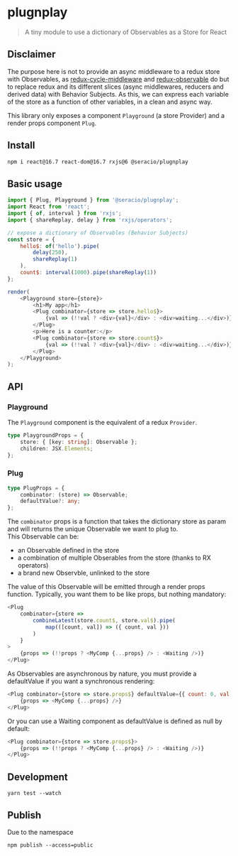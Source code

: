 # plugnplay

> A tiny module to use a dictionary of Observables as a Store for React

## Disclaimer

The purpose here is not to provide an async middleware to a redux store with Observables, as [redux-cycle-middleware](https://github.com/cyclejs-community/redux-cycle-middleware) and [redux-observable](https://github.com/redux-observable/redux-observable) do but to replace redux and its different slices (async middlewares, reducers and derived data) with Behavior Subjects. As this, we can express each variable of the store as a function of other variables, in a clean and async way.

This library only exposes a component `Playground` (a store Provider) and a render props component `Plug`.

## Install

```bash
npm i react@16.7 react-dom@16.7 rxjs@6 @seracio/plugnplay
```

## Basic usage

```javascript
import { Plug, Playground } from '@seracio/plugnplay';
import React from 'react';
import { of, interval } from 'rxjs';
import { shareReplay, delay } from 'rxjs/operators';

// expose a dictionary of Observables (Behavior Subjects)
const store = {
    hello$: of('hello').pipe(
        delay(250),
        shareReplay(1)
    ),
    count$: interval(1000).pipe(shareReplay(1))
};

render(
    <Playground store={store}>
        <h1>My app</h1>
        <Plug combinator={store => store.hello$}>
            {val => (!!val ? <div>{val}</div> : <div>waiting...</div>)}
        </Plug>
        <p>Here is a counter:</p>
        <Plug combinator={store => store.count$}>
            {val => (!!val ? <div>{val}</div> : <div>waiting...</div>)}
        </Plug>
    </Playground>
);
```

## API

### Playground

The `Playground` component is the equivalent of a redux `Provider`.

```typescript
type PlaygroundProps = {
    store: { [key: string]: Observable };
    children: JSX.Elements;
};
```

### Plug

```typescript
type PlugProps = {
    combinator: (store) => Observable;
    defaultValue?: any;
};
```

The `combinator` props is a function that takes the dictionary store as param and will returns the unique Observable we want to plug to.  
This Observable can be:

-   an Observable defined in the store
-   a combination of multiple Obserables from the store (thanks to RX operators)
-   a brand new Observble, unlinked to the store

The value of this Observable will be emitted through a render props function. Typically, you want them to be like props, but nothing mandatory:

```javascript
<Plug
    combinator={store =>
        combineLatest(store.count$, store.val$).pipe(
            map(([count, val]) => ({ count, val }))
        )
    }
>
    {props => (!!props ? <MyComp {...props} /> : <Waiting />)}
</Plug>
```

As Observables are asynchronous by nature, you must provide a defaultValue if you want a synchronous rendering:

```javascript
<Plug combinator={store => store.props$} defaultValue={{ count: 0, val: '' }}>
    {props => <MyComp {...props} />}
</Plug>
```

Or you can use a Waiting component as defaultValue is defined as null by default:

```javascript
<Plug combinator={store => store.props$}>
    {props => (!!props ? <MyComp {...props} /> : <Waiting />)}
</Plug>
```

## Development

```
yarn test --watch
```

## Publish

Due to the namespace

```
npm publish --access=public
```
